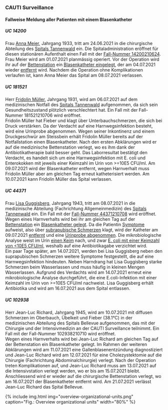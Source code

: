 ### CAUTI Surveillance

#### Fallweise Meldung aller Patienten mit einem Blasenkatheter

##### UC 14200
Frau [Anna Meier](Patient-AnnaMeier.html), Jahrgang 1933, tritt am 24.06.2021 in die chirurgische Abteilung des [Spitals Tannenwald](Organization-SpitalTannenwald.html) ein. Die Spitaladministration eröffnet für diesen stationären Aufenthalt einen Fall mit der [Fall-Nummer 14200210624](Encounter-Encounter-14200210624.html).   
Frau Meier wird am 01.07.2021 planmässig operiert. Vor der Operation wird ihr auf der [Bettenstation](Location-Bettenstation.html) ein [Blasenkatheter eingelegt](Procedure-InsertCatheter-20210701-14200210624.html), der am 04.07.2021 wieder [entfernt](Procedure-RemoveCatheter-20210704-14200210624.html) wird. Nachdem die Operation ohne Komplikationen verlaufen ist, kann Anna Meier das Spital am 08.07.2021 verlassen.

##### UC 181521
Herr [Fridolin Müller](Patient-FridolinMueller.html), Jahrgang 1931, wird am 06.07.2021 auf dem medizinischen Notfall des [Spitals Tannenwald](Organization-SpitalTannenwald.html) aufgenommen, da sich sein Gesundheitszustand plötzlich verschlechtert hat. Ein Fall mit der Fall-Nummer 181521210706 wird eröffnet.   
Fridolin Müller hat Fieber und klagt über Unterbauchschmerzen, die sich bei Druck verstärken. Da der Verdacht auf eine Harnwegsinfektion besteht, wird eine Urinprobe abgenommen. Wegen seiner Inkontinenz und einem Druckgeschwür am Steissbein erhält Fridolin Müller bereits auf der Notfallstation einen Blasenkatheter. Nach den ersten Abklärungen wird er auf die medizinische Bettenstation verlegt, wo es ihm dank der Antibiotikatherapie bald besser geht. Das Laborresultat bestätigt den Verdacht, es handelt sich um eine Harnwegsinfektion mit E. coli und Enterokokken mit jeweils einer Keimzahl im Urin von >=10E5 CFU/ml. Am 09.07.2021 wird der Blasenkatheter entfernt, wegen Harnverhalt muss Fridolin Müller aber am gleichen Tag erneut katheterisiert werden. Am 10.07.2021 kann Fridolin Müller das Spital verlassen.								

##### UC 44371
Frau [Lisa Guggisberg](Patient-LisaGuggisberg.html), Jahrgang 1943, tritt am 08.07.2021 in die medizinische Abteilung (Fachrichtung Allgemeinmedizin) des [Spitals Tannenwald](Organization-SpitalTannenwald.html) ein. Ein Fall mit der [Fall-Nummer 44371210708](Encounter-Encounter-44371210708.html) wird eröffnet.   
Wegen eines Harnverhalts wird bei ihr am gleichen Tag auf der [Bettenstation](Location-Bettenstation.html) ein [Blasenkatheter gelegt](Procedure-InsertCatheter-20210708-44371210708.html). Da die Patientin [Symptome](Observation-Symptoms-20210709-44371210708.html) aufweist, also über [subrapubische Schmerzen](Observation-UrinaryUrgency-20210709-44371210708.html) klagt, wird der Katheter am 09.07.2021 [entfernt](Procedure-RemoveCatheter-20210709-44371210708.html) und eine [Urinprobe abgenommen](Procedure-Microbiology-20210709-44371210708.html). Die mikrobiologische Analyse weist im Urin [einen Keim](Observation-NumberOfDifferentGerms-20210709-44371210708.html) nach, und zwar [E. coli mit einer Keimzahl von <10E5 CFU/ml](Observation-Germ1-20210709-44371210708.html), weshalb auf eine Antibiotikagabe verzichtet wird.   
Ein paar Tage später, am 14.07.2021, werden bei Lisa Guggisberg neben den suprapubischen Schmerzen weitere Symptome festgestellt, die auf eine Harnwegsinfektion hindeuten. Neben Harndrang hat Lisa Guggisberg starke Schmerzen beim Wasserlassen und muss häufig in kleinen Mengen Wasserlassen. Aufgrund des Verdachts wird am 14.07.2021 erneut eine mikrobiologische Analyse durchgeführt, die eine E.coli-Infektion mit einer Keimzahl im Urin von >=10E5 CFU/ml nachweist. Lisa Guggisberg erhält Antibiotika und wird am 16.07.2021 aus dem Spital entlassen.								

##### UC 102938
Herr Jean-Luc Richard, Jahrgang 1945, wird am 10.07.2021 mit diffusen Schmerzen im Oberbauch, Übelkeit und Fieber (38.1°C) in der medizinischen Abteilung des Spitals Bellevue aufgenommen, das mit der Chirurgie und der Intensivmedizin an der CAUTI Surveillance teilnimmt. Ein Fall mit der Fall-Nummer 102938210710 wird eröffnet.   
Wegen eines Harnverhalts wird bei Jean-Luc Richard am gleichen Tag auf der Bettenstation ein Blasenkatheter gelegt. Im Rahmen der weiteren Abklärungen wird am 11.07.2021 eine Gallenblasenentzündung diagnostiziert und Jean-Luc Richard wird am 12.07.2021 für eine Cholezystektomie auf die Chirurgie (Fachrichtung Abdominalchirurgie) verlegt. Nach der Operation treten Komplikationen auf, und Jean-Luc Richard muss am 13.07.2021 auf die Intensivstation verlegt werden, wo er bis am 15.07.2021 bleibt. Anschliessend wird er wieder auf die chirurgische Bettenstation verlegt, wo am 16.07.2021 der Blasenkatheter entfernt wird. Am 21.07.2021 verlässt Jean-Luc Richard das Spital Bellevue.


{% include img.html img="overview-organizational-units.png" caption="Fig.: Overview organizational units" width="80%" %}